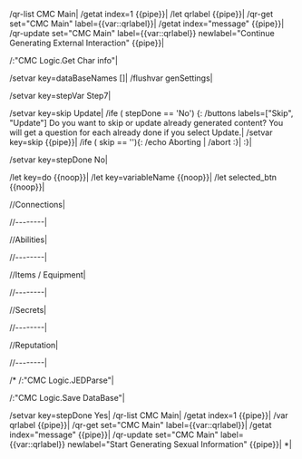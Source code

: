 /qr-list CMC Main|
/getat index=1 {{pipe}}|
/let qrlabel {{pipe}}|
/qr-get set="CMC Main" label={{var::qrlabel}}|
/getat index="message" {{pipe}}|
/qr-update set="CMC Main" label={{var::qrlabel}} newlabel="Continue Generating External Interaction" {{pipe}}|

/:"CMC Logic.Get Char info"|

/setvar key=dataBaseNames []|
/flushvar genSettings|

/setvar key=stepVar Step7|

/setvar key=skip Update|
/ife ( stepDone == 'No') {:
	/buttons labels=["Skip", "Update"] Do you want to skip or update already generated content? You will get a question for each already done if you select Update.|
	/setvar key=skip {{pipe}}|
	/ife ( skip == ''){:
		/echo Aborting |
		/abort
	:}|
:}|

/setvar key=stepDone No|

/let key=do {{noop}}|
/let key=variableName {{noop}}|
/let selected_btn {{noop}}|

//Connections|

//--------|

//Abilities|

//--------|

//Items / Equipment|

//--------|

//Secrets|

//--------|

//Reputation|

//--------|


/*
/:"CMC Logic.JEDParse"|

/:"CMC Logic.Save DataBase"|

/setvar key=stepDone Yes|
/qr-list CMC Main|
/getat index=1 {{pipe}}|
/var qrlabel {{pipe}}|
/qr-get set="CMC Main" label={{var::qrlabel}}|
/getat index="message" {{pipe}}|
/qr-update set="CMC Main" label={{var::qrlabel}} newlabel="Start Generating Sexual Information" {{pipe}}|
*|